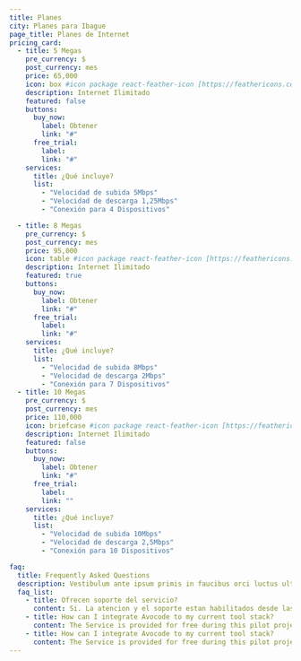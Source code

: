 ```yaml
---
title: Planes
city: Planes para Ibague
page_title: Planes de Internet
pricing_card:
  - title: 5 Megas
    pre_currency: $
    post_currency: mes
    price: 65,000
    icon: box #icon package react-feather-icon [https://feathericons.com/]
    description: Internet Ilimitado
    featured: false
    buttons:
      buy_now:
        label: Obtener
        link: "#"
      free_trial:
        label:
        link: "#"
    services:
      title: ¿Qué incluye?
      list:
        - "Velocidad de subida 5Mbps"
        - "Velocidad de descarga 1,25Mbps"
        - "Conexión para 4 Dispositivos"

  - title: 8 Megas
    pre_currency: $
    post_currency: mes
    price: 95,000
    icon: table #icon package react-feather-icon [https://feathericons.com/]
    description: Internet Ilimitado
    featured: true
    buttons:
      buy_now:
        label: Obtener
        link: "#"
      free_trial:
        label:
        link: "#"
    services:
      title: ¿Qué incluye?
      list:
        - "Velocidad de subida 8Mbps"
        - "Velocidad de descarga 2Mbps"
        - "Conexión para 7 Dispositivos"
  - title: 10 Megas
    pre_currency: $
    post_currency: mes
    price: 110,000
    icon: briefcase #icon package react-feather-icon [https://feathericons.com/]
    description: Internet Ilimitado
    featured: false
    buttons:
      buy_now:
        label: Obtener
        link: "#"
      free_trial:
        label:
        link: ""
    services:
      title: ¿Qué incluye?
      list:
        - "Velocidad de subida 10Mbps"
        - "Velocidad de descarga 2,5Mbps"
        - "Conexión para 10 Dispositivos"

faq:
  title: Frequently Asked Questions
  description: Vestibulum ante ipsum primis in faucibus orci luctus ultrices posuere cubilia Curae Donec
  faq_list:
    - title: Ofrecen soporte del servicio?
      content: Si. La atencion y el soporte estan habilitados desde las 7am hasta las 7 pm, de lunes a sabados. Atendemos sus inquietudes, reportes de fallas y solicitudes.
    - title: How can I integrate Avocode to my current tool stack?
      content: The Service is provided for free during this pilot project, and is provided "as is" with is not committed to any level of service or availability of the Service.
    - title: How can I integrate Avocode to my current tool stack?
      content: The Service is provided for free during this pilot project, and is provided "as is" with is not committed to any level of service or availability of the Service.
---
```

